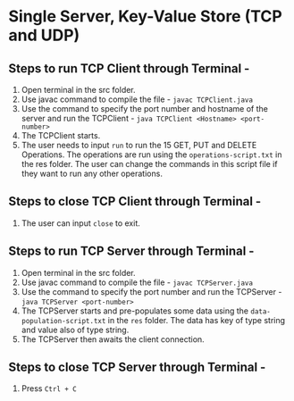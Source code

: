 # Single Server, Key-Value Store (TCP and UDP)
## Steps to run TCP Client through Terminal -
 1. Open terminal in the src folder.
 2. Use javac command to compile the file - `javac TCPClient.java`
 3. Use the command to specify the port number and hostname of the server and run the TCPClient - `java TCPClient <Hostname> <port-number>`
 4. The TCPClient starts.
 5. The user needs to input `run` to run the 15 GET, PUT and DELETE Operations. The operations are run using the `operations-script.txt` in the res folder. The user can change the commands in this script file if they want to run any other operations. 


## Steps to close TCP Client through Terminal -
1. The user can input `close` to exit.

## Steps to run TCP Server through Terminal -
 1. Open terminal in the src folder.
 2. Use javac command to compile the file - `javac TCPServer.java`
 3. Use the command to specify the port number and run the TCPServer - `java TCPServer <port-number>`
 4. The TCPServer starts and pre-populates some data using the `data-population-script.txt` in the `res` folder. The data has key of type string and value also of type string.
 5. The TCPServer then awaits the client connection.

## Steps to close TCP Server through Terminal -
 1. Press `Ctrl + C`
